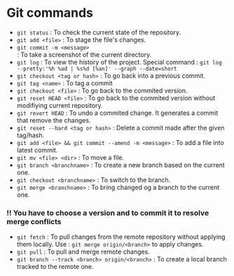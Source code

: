 # Git commands

- `git status` 
: To check the current state of the repository.
- `git add <file>` 
: To stage the file's changes.
- `git commit -m <message>`  
: To take a screenshot of the current directory.
- `git log`
: To view the history of the project. Special command : `git log --pretty:'%h %ad | %s%d [%an]' --graph --date=short`
- `git checkout <tag or hash>` 
: To go back into a previous commit.
- `git tag <name>` 
: To tag a commit
- `git checkout <file>`
: To go back to the commited version.
- `git reset HEAD <file>`
: To go back to the commited version without modifiying current repository.
- `git revert HEAD` 
: To undo a commited change. It generates a commit that remove the changes.
- `git reset --hard <tag or hash>` 
: Delete a commit made after the given tag/hash.
- `git add <file> && git commit --amend -m <message>`
: To add a file into latest commit.
- `git mv <file> <dir>`
: To move a file.
- `git branch <branchname>`
: To create a new branch based on the current one.
- `git checkout <branchname>`
: To switch to the branch.
- `git merge <branchname>`
: To bring changed og a branch to the current one.
### !! You have to choose a version and to commit it to resolve merge conflicts
- `git fetch`
: To pull changes from the remote repository without applying them locally. Use : `git merge origin/<branch>` to apply changes.
- `git pull`
: To pull and merge remote changes.
- `git branch --track <branch> origin/<branch>`
: To create a local branch tracked to the remote one.